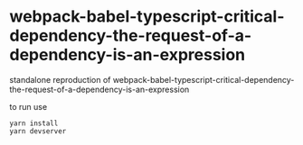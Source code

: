 # webpack-babel-typescript-critical-dependency-the-request-of-a-dependency-is-an-expression
standalone reproduction of webpack-babel-typescript-critical-dependency-the-request-of-a-dependency-is-an-expression

to run use 

```
yarn install
yarn devserver
```
